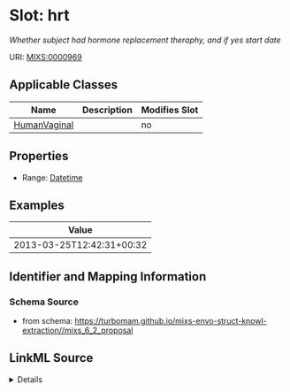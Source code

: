 # Slot: hrt


_Whether subject had hormone replacement theraphy, and if yes start date_



URI: [MIXS:0000969](https://w3id.org/mixs/0000969)



<!-- no inheritance hierarchy -->




## Applicable Classes

| Name | Description | Modifies Slot |
| --- | --- | --- |
[HumanVaginal](HumanVaginal.md) |  |  no  |







## Properties

* Range: [Datetime](Datetime.md)






## Examples

| Value |
| --- |
| 2013-03-25T12:42:31+00:32 |

## Identifier and Mapping Information







### Schema Source


* from schema: https://turbomam.github.io/mixs-envo-struct-knowl-extraction//mixs_6_2_proposal




## LinkML Source

<details>
```yaml
name: hrt
description: Whether subject had hormone replacement theraphy, and if yes start date
title: HRT
examples:
- value: '2013-03-25T12:42:31+00:32'
from_schema: https://turbomam.github.io/mixs-envo-struct-knowl-extraction//mixs_6_2_proposal
rank: 1000
slot_uri: MIXS:0000969
multivalued: false
alias: hrt
domain_of:
- HumanVaginal
range: datetime
required: false
recommended: false

```
</details>